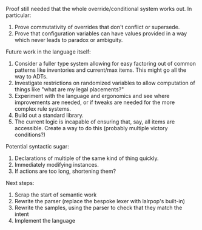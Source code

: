 Proof still needed that the whole override/conditional system works out. In
particular:

 1. Prove commutativity of overrides that don't conflict or supersede.
 1. Prove that configuration variables can have values provided in a way which
    never leads to paradox or ambiguity.

Future work in the language itself:

 1. Consider a fuller type system allowing for easy factoring out of common
    patterns like inventories and current/max items. This might go all the way
    to ADTs.
 1. Investigate restrictions on randomized variables to allow computation of
    things like "what are my legal placements?"
 1. Experiment with the language and ergonomics and see where improvements are
    needed, or if tweaks are needed for the more complex rule systems.
 1. Build out a standard library.
 1. The current logic is incapable of ensuring that, say, all items are
    accessible. Create a way to do this (probably multiple victory conditions?)

Potential syntactic sugar:

 1. Declarations of multiple of the same kind of thing quickly.
 1. Immediately modifying instances.
 1. If actions are too long, shortening them?

Next steps:

 1. Scrap the start of semantic work
 1. Rewrite the parser (replace the bespoke lexer with lalrpop's built-in)
 1. Rewrite the samples, using the parser to check that they match the intent
 1. Implement the language

